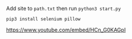 Add site to ``path.txt`` then run ``python3 start.py``
```
pip3 install selenium pillow
```

https://www.youtube.com/embed/HCn_G0KAGpI
